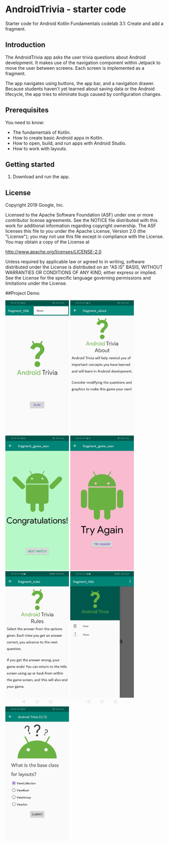 AndroidTrivia - starter code
============================


Starter code for Android Kotlin Fundamentals codelab 3.1: Create and add a
fragment.

Introduction
------------

The AndroidTrivia app asks the user trivia questions about Android development.
It makes use of the navigation component within Jetpack to move the user between
screens. Each screen is implemented as a fragment.

The app navigates using buttons, the app bar, and a navigation drawer. Because
students haven't yet learned about saving data or the Android lifecycle, the app
tries to eliminate bugs caused by configuration changes.

Prerequisites
-------------

You need to know:
- The fundamentals of Kotlin.
- How to create basic Android apps in Kotlin.
- How to open, build, and run apps with Android Studio.
- How to work with layouts.

Getting started
---------------

1. Download and run the app.

License
-------

Copyright 2019 Google, Inc.

Licensed to the Apache Software Foundation (ASF) under one or more contributor
license agreements.  See the NOTICE file distributed with this work for
additional information regarding copyright ownership.  The ASF licenses this
file to you under the Apache License, Version 2.0 (the "License"); you may not
use this file except in compliance with the License.  You may obtain a copy of
the License at

  http://www.apache.org/licenses/LICENSE-2.0

Unless required by applicable law or agreed to in writing, software
distributed under the License is distributed on an "AS IS" BASIS, WITHOUT
WARRANTIES OR CONDITIONS OF ANY KIND, either express or implied.  See the
License for the specific language governing permissions and limitations under
the License.


##Project Demo
<p float = "left">
<img src = "screenshots/about.jpg" width = 200>
<img src = "screenshots/fragment_about.jpg" width = 200>
<img src = "screenshots/fragment_game_won.jpg" width = 200>
<img src = "screenshots/fragment_game_over.jpg" width = 200>
<img src = "screenshots/fragment_rules.jpg" width = 200>
<img src = "screenshots/nav_drawer.jpg" width = 200>
<img src = "screenshots/question_one.jpg" width = 200>
</p>

